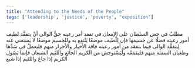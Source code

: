 ```yaml
---
title: "Attending to the Needs of the People"
tags: ['leadership', 'justice', 'poverty', "exposition"]
---
```


 مطلبٌ في حض السلطان على الإمعان في تفقد أمر رعيته حقُّ الوالي أنْ يتفقَّد لطيف أمور رعيته فضلًا عن جسيمها فإن لِلَّطيف موضعًا يَنْتفِع به وللجسيم موضعًا لا يَستغني عنه  لِيتفقَّد الوالي  فيما يتفقد من أمور رعيته  فاقة الأخيار والأحرار منهم فليعملْ في سَدِّها وطغيان السفلة منهم فليقمَعْه ولْيَسْتوحش من الكريم الجائع واللئيم الشبعان فإنما يَصُول الكريم إذا جاع واللئيم إذا شبع
